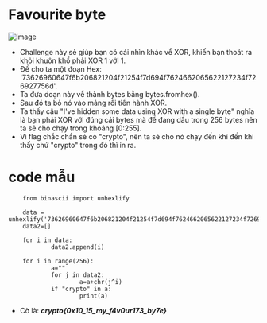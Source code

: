 # Favourite byte
![image](https://user-images.githubusercontent.com/128831586/231459602-781346ed-efeb-466a-8e46-95d7bfb7fea4.png)
-	Challenge này sẻ giúp bạn có cái nhìn khác về XOR, khiến bạn thoát ra khỏi khuôn khổ phải XOR 1 với 1.
-	Đề cho ta một đoạn Hex: '73626960647f6b206821204f21254f7d694f7624662065622127234f726927756d'.
-	Ta đưa doạn này về thành bytes bằng bytes.fromhex().
-	Sau đó ta bỏ nó vào mảng rồi tiến hành XOR.
-	Ta thấy câu "I've hidden some data using XOR with a single byte" nghĩa là bạn phải XOR với đúng cái bytes mà đề đang dấu trong 256 bytes nên ta sẻ cho chạy trong khoảng [0:255].
-	Vì flag chắc chắn sẻ có "crypto", nên ta sẻ cho nó chạy đến khí đến khi thấy chứ "crypto" trong đó thì in ra.
# code mẫu
		from binascii import unhexlify

		data = unhexlify('73626960647f6b206821204f21254f7d694f7624662065622127234f726927756d')
		data2=[]

		for i in data:
				data2.append(i)

		for i in range(256):
				a=""
				for j in data2:
						a=a+chr(j^i)
				if "crypto" in a:
						print(a)
-	Cờ là: ***crypto{0x10_15_my_f4v0ur173_by7e}***
